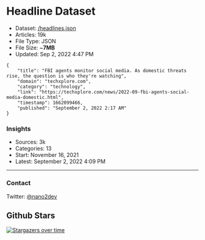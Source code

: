 # Headline Dataset

- Dataset: [/headlines.json](https://raw.githubusercontent.com/fwd/news/master/headlines.json) 
- Articles: 19k
- File Type: JSON
- File Size: ~**7MB**
- Updated: Sep 2, 2022 4:47 PM

```
{
    "title": "FBI agents monitor social media. As domestic threats rise, the question is who they're watching",
    "domain": "techxplore.com",
    "category": "technology",
    "link": "https://techxplore.com/news/2022-09-fbi-agents-social-media-domestic.html",
    "timestamp": 1662099466,
    "published": "September 2, 2022 2:17 AM"
}
```

### Insights

- Sources: 3k
- Categories: 13
- Start: November 16, 2021
- Latest: September 2, 2022 4:09 PM

---

### Contact 

Twitter: [@nano2dev](https://twitter.com/nano2dev)

## Github Stars

[![Stargazers over time](https://starchart.cc/fwd/news.svg)](https://starchart.cc/fwd/news)

